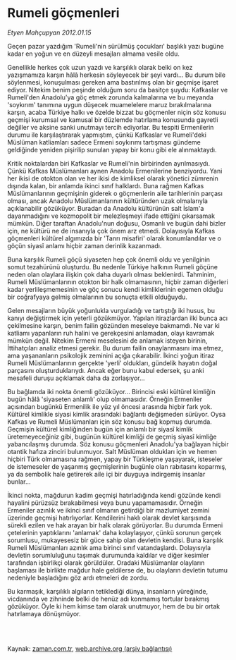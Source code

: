 # Rumeli göçmenleri

*Etyen Mahçupyan 2012.01.15*

<td class="columnist-detail">
<p>Geçen pazar yazdığım 'Rumeli'nin sürülmüş çocukları' başlıklı yazı bugüne kadar en yoğun ve en düzeyli mesajları almama vesile oldu.</p>
<p>
<div id="haberMetinDiv">
<p>Genellikle herkes çok uzun yazdı ve karşılıklı olarak belki on kez yazışmamıza karşın hâlâ herkesin söyleyecek bir şeyi vardı... Bu durum bile söylenmesi, konuşulması gereken ama bastırılmış olan bir geçmişe işaret ediyor. Nitekim benim peşinde olduğum soru da basitçe şuydu: Kafkaslar ve Rumeli'den Anadolu'ya göç etmek zorunda kalmalarına ve bu meyanda 'soykırım' tanımına uygun düşecek muamelelere maruz bırakılmalarına karşın, acaba Türkiye halkı ve özelde bizzat bu göçmenler niçin söz konusu geçmişi kurumsal ve kamusal bir düzlemde hatırlama konusunda gayretli değiller ve aksine sanki unutmayı tercih ediyorlar. Bu tespiti Ermenilerin durumu ile karşılaştırarak yapmıştım, çünkü Kafkaslar ve Rumeli'deki Müslüman katliamları sadece Ermeni soykırımı tartışması gündeme geldiğinde yeniden pişirilip sunulan yapay bir konu gibi ele alınmaktaydı.
<p>Kritik noktalardan biri Kafkaslar ve Rumeli'nin birbirinden ayrılmasıydı. Çünkü Kafkas Müslümanları aynen Anadolu Ermenilerine benziyordu. Yani her ikisi de otokton olan ve her ikisi de kimliksel olarak yönetici zümrenin dışında kalan, bir anlamda ikinci sınıf halklardı. Buna rağmen Kafkas Müslümanlarının geçmişinin giderek o göçmenlerin aile tarihlerinin parçası olması, ancak Anadolu Müslümanlarının kültüründen uzak olmalarıyla açıklanabilir gözüküyor. Buradan da Anadolu kültürünün salt İslam'a dayanmadığını ve kozmopolit bir melezleşmeyi ifade ettiğini çıkarsamak mümkün. Diğer taraftan Anadolu'nun doğusu, Osmanlı ve bugün dahi bizler için, ne kültürü ne de insanıyla çok önem arz etmedi. Dolayısıyla Kafkas göçmenleri kültürel algımızda bir 'Tanrı misafiri' olarak konumlandılar ve o göçün siyasî anlamı hiçbir zaman derinlik kazanmadı.
<p>Buna karşılık Rumeli göçü siyaseten hep çok önemli oldu ve yenilginin somut tezahürünü oluşturdu. Bu nedenle Türkiye halkının Rumeli göçüne neden olan olaylara ilişkin çok daha duyarlı olması beklenirdi. Tahminim, Rumeli Müslümanlarının otokton bir halk olmamasının, hiçbir zaman diğerleri kadar yerlileşmemesinin ve göç sonucu kendi kimliklerinin egemen olduğu bir coğrafyaya gelmiş olmalarının bu sonuçta etkili olduğuydu.
<p>Gelen mesajların büyük yoğunlukla vurguladığı ve tartıştığı iki husus, bu kanıyı değiştirmek için yeterli gözükmüyor. Yapılan itirazlardan ilki bunca acı çekilmesine karşın, benim failin gözünden meseleye bakmamdı. Ne var ki katliamı yapanların ruh halini ve gerekçesini anlamadan, olayı kavramak mümkün değil. Nitekim Ermeni meselesini de anlamak isteyen birinin, İttihatçıları analiz etmesi gerekir. Bu durum failin onaylanmasını ima etmez, ama yaşananların psikolojik zeminini açığa çıkarabilir. İkinci yoğun itiraz Rumeli Müslümanlarının gerçekte 'yerli' oldukları, gündelik hayatın doğal parçasını oluşturduklarıydı. Ancak eğer bunu kabul edersek, şu anki mesafeli duruşu açıklamak daha da zorlaşıyor...
<p>Bu bağlamda iki nokta önemli gözüküyor... Birincisi eski kültürel kimliğin bugün hâlâ 'siyaseten anlamlı' olup olmamasıdır. Örneğin Ermeniler açısından bugünkü Ermenilik ile yüz yıl öncesi arasında hiçbir fark yok. Kültürel kimlikle siyasi kimlik arasındaki bağlantı değişmeden sürüyor. Oysa Kafkas ve Rumeli Müslümanları için söz konusu bağ kopmuş durumda. Geçmişin kültürel kimliğinden bugün için anlamlı bir siyasî kimlik üretemeyeceğiniz gibi, bugünün kültürel kimliği de geçmiş siyasî kimliğe yabancılaşmış durumda. Söz konusu göçmenleri Anadolu'ya bağlayan hiçbir otantik hafıza zinciri bulunmuyor. Salt Müslüman oldukları için ve hemen hiçbiri Türk olmamasına rağmen, yapay bir Türkleşme yaşayarak, isteseler de istemeseler de yaşanmış geçmişlerinin bugünle olan rabıtasını koparmış, ya da sembolik hale getirerek aile içi bir duyguya indirgemiş insanlar bunlar...
<p>İkinci nokta, mağdurun kadim geçmişi hatırladığında kendi gözünde kendi hayalini pürüzsüz bırakabilmesi veya bunu yapamamasıdır. Örneğin Ermeniler azınlık ve ikinci sınıf olmanın getirdiği bir mazlumiyet zemini üzerinde geçmişi hatırlıyorlar. Kendilerini haklı olarak devlet karşısında sürekli ezilen ve hak arayan bir halk olarak görüyorlar. Bu durumda Ermeni çetelerinin yaptıklarını 'anlamak' daha kolaylaşıyor, çünkü sorunun gerçek sorumlusu, mukayesesiz bir güce sahip olan devletin kendisi. Buna karşılık Rumeli Müslümanları azınlık ama birinci sınıf vatandaşlardı. Dolayısıyla devletin sorumluluğunu taşımak durumunda kaldılar ve diğer kesimler tarafından işbirlikçi olarak görüldüler. Oradaki Müslümanlar olayların başlaması ile birlikte mağdur hale geldilerse de, bu olayların devletin tutumu nedeniyle başladığını göz ardı etmeleri de zordu.
<p>Bu karmaşık, karşılıklı algıların tetiklediği dünya, insanların yüreğinde, vicdanında ve zihninde belki de henüz adı konmamış tortular bırakmış gözüküyor. Öyle ki hem kimse tam olarak unutmuyor, hem de bu bir ortak hatırlamaya dönüşmüyor. </p></p></p></p></p></p></p></div>
</p>


<p><br>
		 </br></p></td>

Kaynak: [zaman.com.tr](http://zaman.com.tr/yazar.do?yazino=1229628), [web.archive.org (arşiv bağlantısı)](http://web.archive.org/web/20120123140826/http://www.zaman.com.tr:80/yazar.do?yazino=1229628)
